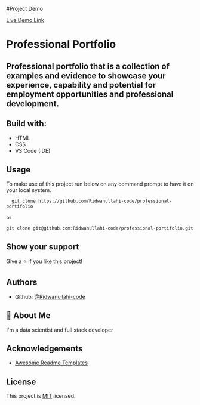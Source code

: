#Project Demo

[Live Demo Link](https://ridwanullahi-code.github.io/professional-portfolio/)

# **Professional Portfolio** 
## Professional portfolio that is a collection of examples and evidence to showcase your experience, capability and potential for employment opportunities and professional development.

## **Build with:**

* HTML 
* CSS
* VS Code (IDE)

## **Usage**
To make use of this project run below on any command prompt to have it on your local system.

```
  git clone https://github.com/Ridwanullahi-code/professional-portifolio
```
or
```
git clone git@github.com:Ridwanullahi-code/professional-portifolio.git
```
## **Show your support**

Give a ⭐️ if you like this project!

## Authors

- Github: [@Ridwanullahi-code](https://github.com/Ridwanullahi-code)


## 🚀 About Me
I'm a data scientist and full stack developer


## Acknowledgements

 - [Awesome Readme Templates](https://github.com/microverseinc/readme-template/blob/master/README.md#project-name)



## License

This project is [MIT](https://choosealicense.com/licenses/mit/) licensed.

